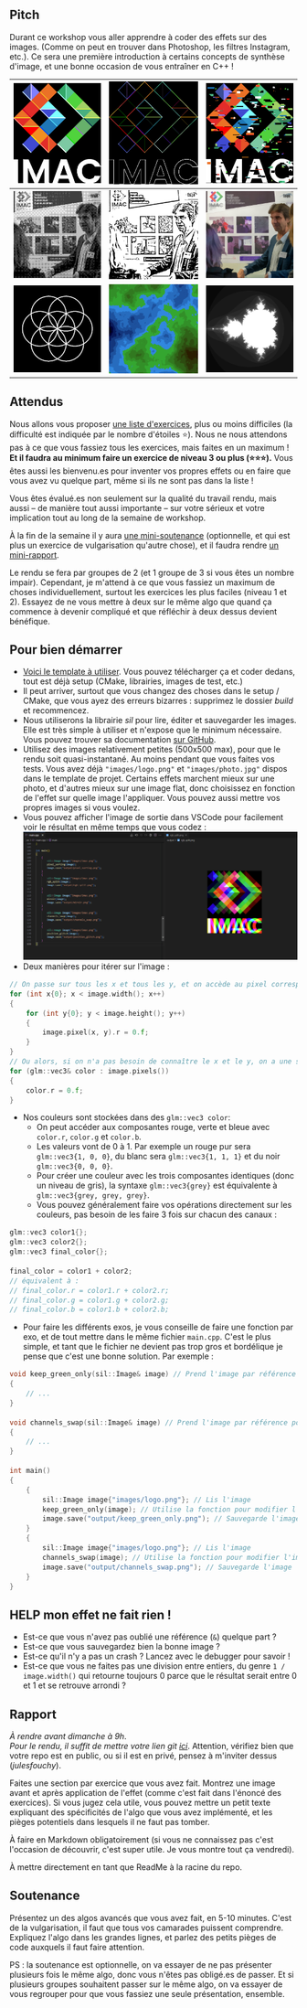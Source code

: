 ## Pitch

Durant ce workshop vous aller apprendre à coder des effets sur des images. (Comme on peut en trouver dans Photoshop, les filtres Instagram, etc.). Ce sera une première introduction à certains concepts de synthèse d'image, et une bonne occasion de vous entraîner en C++ !

| ![](output/emboss.png)  | ![](output/outline.png)  |![](output/glitch.png)  |
|---|----|----|
| ![](output/ordered_dithering.png) | ![](output/difference_of_gaussians.png) | ![](output/kuwahara.jpg) |
| ![](output/rosace.png) | ![](output/diamond_square_colored.png) | ![](output/mandelbrot.png) |

## Attendus

Nous allons vous proposer [une liste d'exercices](./Exercices), plus ou moins difficiles (la difficulté est indiquée par le nombre d'étoiles ⭐). Nous ne nous attendons pas à ce que vous fassiez tous les exercices, mais faites en un maximum ! **Et il faudra au minimum faire un exercice de niveau 3 ou plus (⭐⭐⭐).** Vous êtes aussi les bienvenu.es pour inventer vos propres effets ou en faire que vous avez vu quelque part, même si ils ne sont pas dans la liste !

Vous êtes évalué.es non seulement sur la qualité du travail rendu, mais aussi – de manière tout aussi importante – sur votre sérieux et votre implication tout au long de la semaine de workshop.

À la fin de la semaine il y aura [une mini-soutenance](#soutenance) (optionnelle, et qui est plus un exercice de vulgarisation qu'autre chose), et il faudra rendre [un mini-rapport](#rapport).

Le rendu se fera par groupes de 2 (et 1 groupe de 3 si vous êtes un nombre impair). Cependant, je m'attend à ce que vous fassiez un maximum de choses individuellement, surtout les exercices les plus faciles (niveau 1 et 2). Essayez de ne vous mettre à deux sur le même algo que quand ça commence à devenir compliqué et que réfléchir à deux dessus devient bénéfique.

## Pour bien démarrer

- [Voici le template à utiliser](https://github.com/Cours-Prog-Imac/S1-Prog-Workshop). Vous pouvez télécharger ça et coder dedans, tout est déjà setup (CMake, librairies, images de test, etc.)
- Il peut arriver, surtout que vous changez des choses dans le setup / CMake, que vous ayez des erreurs bizarres : supprimez le dossier *build* et recommencez.
- Nous utiliserons la librairie *sil* pour lire, éditer et sauvegarder les images. Elle est très simple à utiliser et n'expose que le minimum nécessaire. Vous pouvez trouver sa documentation [sur GitHub](https://github.com/JulesFouchy/Simple-Image-Lib/tree/main#usage).
- Utilisez des images relativement petites (500x500 max), pour que le rendu soit quasi-instantané. Au moins pendant que vous faites vos tests. Vous avez déjà `"images/logo.png"` et `"images/photo.jpg"` dispos dans le template de projet. Certains effets marchent mieux sur une photo, et d'autres mieux sur une image flat, donc choisissez en fonction de l'effet sur quelle image l'appliquer. Vous pouvez aussi mettre vos propres images si vous voulez.
- Vous pouvez afficher l'image de sortie dans VSCode pour facilement voir le résultat en même temps que vous codez :
![Alt text](image.png)
- Deux manières pour itérer sur l'image :
```cpp
// On passe sur tous les x et tous les y, et on accède au pixel correspondant :
for (int x{0}; x < image.width(); x++)
{
    for (int y{0}; y < image.height(); y++)
    {
        image.pixel(x, y).r = 0.f;
    }
}
// Ou alors, si on n'a pas besoin de connaître le x et le y, on a une syntaxe plus concise pour itérer sur tous les pixels :
for (glm::vec3& color : image.pixels())
{
    color.r = 0.f;
}
```
- Nos couleurs sont stockées dans des `glm::vec3 color`:
  - On peut accéder aux composantes rouge, verte et bleue avec `color.r`, `color.g` et `color.b`.
  - Les valeurs vont de 0 à 1. Par exemple un rouge pur sera `glm::vec3{1, 0, 0}`, du blanc sera `glm::vec3{1, 1, 1}` et du noir `glm::vec3{0, 0, 0}`.
  - Pour créer une couleur avec les trois composantes identiques (donc un niveau de gris), la syntaxe `glm::vec3{grey}` est équivalente à `glm::vec3{grey, grey, grey}`.
  - Vous pouvez généralement faire vos opérations directement sur les couleurs, pas besoin de les faire 3 fois sur chacun des canaux :
```cpp
glm::vec3 color1{};
glm::vec3 color2{};
glm::vec3 final_color{};

final_color = color1 + color2;
// équivalent à :
// final_color.r = color1.r + color2.r;
// final_color.g = color1.g + color2.g;
// final_color.b = color1.b + color2.b;
```
- Pour faire les différents exos, je vous conseille de faire une fonction par exo, et de tout mettre dans le même fichier `main.cpp`. C'est le plus simple, et tant que le fichier ne devient pas trop gros et bordélique je pense que c'est une bonne solution. Par exemple :
```cpp
void keep_green_only(sil::Image& image) // Prend l'image par référence pour pouvoir la modifier
{
    // ...
}

void channels_swap(sil::Image& image) // Prend l'image par référence pour pouvoir la modifier
{
    // ...
}

int main()
{
    {
        sil::Image image{"images/logo.png"}; // Lis l'image
        keep_green_only(image); // Utilise la fonction pour modifier l'image
        image.save("output/keep_green_only.png"); // Sauvegarde l'image
    }
    {
        sil::Image image{"images/logo.png"}; // Lis l'image
        channels_swap(image); // Utilise la fonction pour modifier l'image
        image.save("output/channels_swap.png"); // Sauvegarde l'image
    }
}
```

## HELP mon effet ne fait rien !

- Est-ce que vous n'avez pas oublié une référence (`&`) quelque part ?
- Est-ce que vous sauvegardez bien la bonne image ?
- Est-ce qu'il n'y a pas un crash ? Lancez avec le debugger pour savoir !
- Est-ce que vous ne faites pas une division entre entiers, du genre `1 / image.width()` qui retourne toujours 0 parce que le résultat serait entre 0 et 1 et se retrouve arrondi ?

## Rapport

*À rendre avant dimanche à 9h*.<br/>
*Pour le rendu, il suffit de mettre votre lien git [ici](https://docs.google.com/spreadsheets/d/1x2uqvKdhndstidmW4xoWkNTlbwHFDWGlpohdb6TRORY/edit?usp=sharing)*. Attention, vérifiez bien que votre repo est en public, ou si il est en privé, pensez à m'inviter dessus (*julesfouchy*).

Faites une section par exercice que vous avez fait. Montrez une image avant et après application de l'effet (comme c'est fait dans l'énoncé des exercices). Si vous jugez cela utile, vous pouvez mettre un petit texte expliquant des spécificités de l'algo que vous avez implémenté, et les pièges potentiels dans lesquels il ne faut pas tomber.

À faire en Markdown obligatoirement (si vous ne connaissez pas c'est l'occasion de découvrir, c'est super utile. Je vous montre tout ça vendredi).

À mettre directement en tant que ReadMe à la racine du repo.

## Soutenance

Présentez un des algos avancés que vous avez fait, en 5-10 minutes. C'est de la vulgarisation, il faut que tous vos camarades puissent comprendre. Expliquez l'algo dans les grandes lignes, et parlez des petits pièges de code auxquels il faut faire attention.

PS : la soutenance est optionnelle, on va essayer de ne pas présenter plusieurs fois le même algo, donc vous n'êtes pas obligé.es de passer. Et si plusieurs groupes souhaitent passer sur le même algo, on va essayer de vous regrouper pour que vous fassiez une seule présentation, ensemble.